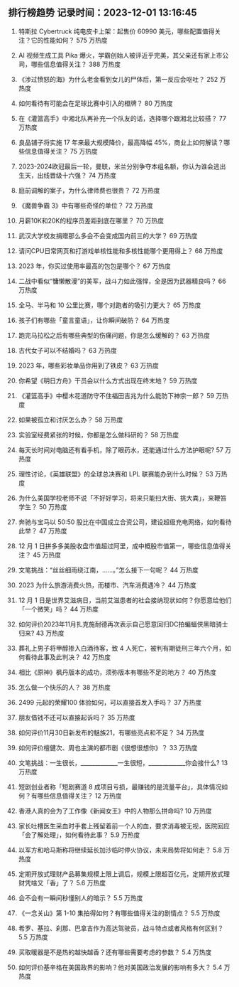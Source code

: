 
## 排行榜趋势 记录时间：2023-12-01 13:16:45
  
  1. 特斯拉 Cybertruck 纯电皮卡上架：起售价 60990 美元，哪些配置值得关注？它的性能如何？ 575 万热度
    
  2. AI 视频生成工具 Pika 爆火，学霸创始人被评近乎完美，其父亲还有家上市公司，哪些信息值得关注？ 388 万热度
    
  3. 《涉过愤怒的海》为什么老金看到女儿的尸体后，第一反应会呕吐？ 252 万热度
    
  4. 如何看待有可能会在足球比赛中引入的橙牌？ 80 万热度
    
  5. 在《灌篮高手》中湘北队再补充一个队友的话，选择哪个跟湘北比较搭？ 77 万热度
    
  6. 良品铺子将实施 17 年来最大规模降价，最高降幅 45%，商业上如何解读？哪些信息值得关注？ 75 万热度
    
  7. 2023-2024欧冠最后一轮，曼联，米兰分别争夺本组名额，你认为谁会逃出生天，出线晋级十六强？ 74 万热度
    
  8. 庭前调解的案子，为什么律师费也很贵？ 72 万热度
    
  9. 《魔兽争霸 3》中有哪些奇怪的单位？ 72 万热度
    
  10. 月薪10K和20K的程序员差距到底在哪里？ 70 万热度
    
  11. 武汉大学校友捐赠那么多会不会变成国内前三的大学？ 69 万热度
    
  12. 请问CPU日常网页和打游戏单核性能和多核性能哪个更用得上？ 68 万热度
    
  13. 2023 年，你买过使用率最高的包包是哪个？ 67 万热度
    
  14. 二战中看似“慵懒散漫”的美军，战斗力如此强悍，全是因为武器精良吗？ 66 万热度
    
  15. 全马、半马和 10 公里比赛，哪个对跑者的吸引力更大？ 65 万热度
    
  16. 孩子们有哪些「童言童语」，让你瞬间破防？ 64 万热度
    
  17. 跑完马拉松之后有哪些典型的伤痛问题，你是怎么缓解的？ 63 万热度
    
  18. 古代女子可以不结婚吗？ 63 万热度
    
  19. 2023 年，哪些彩妆单品你用到了铁皮？ 63 万热度
    
  20. 你希望《明日方舟》干员会以什么方式出现在终末地？ 59 万热度
    
  21. 《灌篮高手》中樱木花道防守不住福田吉兆为什么能防下神宗一郎？ 59 万热度
    
  22. 如果被孤立和讨厌怎么办？ 58 万热度
    
  23. 实验室经费紧张的时候，你都是怎么做科研的？ 58 万热度
    
  24. 每天长时间对电脑还有看手机，除了眼药水，还能通过什么方法护眼呢? 57 万热度
    
  25. 理性讨论，《英雄联盟》的全球总决赛和 LPL 联赛能办到什么时候？ 53 万热度
    
  26. 为什么美国学校老师不说「不好好学习，将来只能扫大街、挑大粪」，来鞭笞学生？ 50 万热度
    
  27. 奔驰与宝马以 50:50 股比在中国成立合资公司，建设超级充电网络，如何看待此举？ 47 万热度
    
  28. 12 月 1 日拼多多美股收盘市值超过阿里，成中概股市值第一，哪些信息值得关注？ 45 万热度
    
  29. 文笔挑战：“丝丝细雨绕江南，……。”怎么接下一句呢？ 44 万热度
    
  30. 2023 为什么旅游消费火热，而楼市、汽车消费遇冷？ 44 万热度
    
  31. 12 月 1 日是世界艾滋病日，当前艾滋患者的社会接纳现状如何？你愿意给他们「一个微笑」吗？ 44 万热度
    
  32. 如何评价2023年11月扎克施耐德再次表示自己愿意回归DC拍蝙蝠侠黑暗骑士归来? 43 万热度
    
  33. 葬礼上男子将甲醇掺入白酒待客，致 4 人死亡，被判有期徒刑三年六个月，如何看待此事及此判决？ 42 万热度
    
  34. 相比《原神》枫丹版本的成功，须弥版本有哪些不足的地方？ 40 万热度
    
  35. 怎么做一个快乐的人？ 38 万热度
    
  36. 2499 元起的荣耀100 体验如何，可以直接首发入手吗？ 37 万热度
    
  37. 朋友借钱不还可以直接起诉吗？ 35 万热度
    
  38. 如何评价11月30日新发布的魅族21，有哪些亮点和不足？ 34 万热度
    
  39. 如何评价檀健次、周也主演的都市剧《很想很想你》？ 33 万热度
    
  40. 文笔挑战：一生很长，_____________一生很短，_____________你会接什么? 13 万热度
    
  41. 短剧创业者称「短剧赛道 8 成项目亏损，最赚钱的是流量平台」，具体情况如何？有哪些信息值得关注？ 12 万热度
    
  42. 香港人真的会为了工作像《新闻女王》中的人物那么拼命吗? 10 万热度
    
  43. 家长吐槽医生采血时手套上残留着前一个人的血，要求消毒被无视，医院回应「会了解处理」，如何看待此事？ 5.9 万热度
    
  44. 以军方和哈马斯称将继续延长加沙临时停火协议，未来局势将如何走？ 5.8 万热度
    
  45. 定期开放式理财产品募集规模上限上调后，规模上限超百亿元，定期开放式理财凭啥又「香」了？ 5.6 万热度
    
  46. 会不会有一瞬间秒懂别人的暗示？ 5.5 万热度
    
  47. 《一念关山》第 1-10 集拍得如何？有哪些值得关注的剧情点？ 5.5 万热度
    
  48. 希罗、基拉、刹那、巴拿吉作为高达驾驶员，战斗特点或者风格有何区别？ 5.5 万热度
    
  49. 买取暖器是不是热的越快越香？还有哪些需要考虑的参数？ 5.4 万热度
    
  50. 如何评价基辛格在美国政界的影响？他对美国政治发展的影响有多大？ 5.4 万热度
    